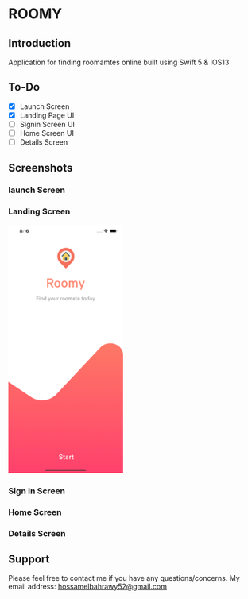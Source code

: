 
# ROOMY

## Introduction
Application for finding roomamtes online built using Swift 5 & IOS13

## To-Do
- [x] Launch Screen
- [x] Landing Page UI
- [ ] Signin Screen UI
- [ ] Home Screen UI
- [ ] Details Screen

## Screenshots
### launch Screen

### Landing Screen
<img src="Documentation/landing.png" alt="Landing Screen" height="500px">

### Sign in Screen

### Home Screen

### Details Screen


Support
------
Please feel free to contact me if you have any questions/concerns. My email address: hossamelbahrawy52@gmail.com
